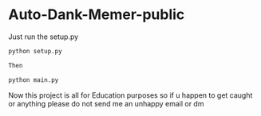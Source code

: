 # Auto-Dank-Memer-public
Just run the setup.py
```python
python setup.py

Then

python main.py
```



Now this project is all for
Education purposes so if u happen to get caught or anything
please do not send me an unhappy email or dm



